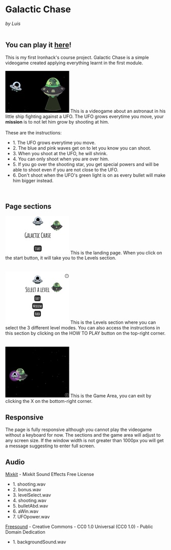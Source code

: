 <h1>Galactic Chase</h1>
<i>by Luis</i>

<br>
<br>
<h2><b>You can play it <a href="https://luisbermudez.github.io/chaser/">here</a>!</b></h2>
This is my first Ironhack's course project. Galactic Chase is a simple videogame created applying everything learnt in the first module.
<br>
<br>
<img id="greenLight" src="./images/greenLight.png" width="200px">
This is a videogame about an astronaut in his little ship fighting against a UFO. The UFO grows everytime you move, your <b>mission</b> is to not let him grow by shooting at him.
<br>
<br>
These are the instructions:
<ul>
<li>1. The UFO grows everytime you move.</li>
<li>2. The blue and pink waves get on to let you know you can shoot.</li>
<li>3. When you shoot at the UFO, he will shrink.</li>
<li>4. You can only shoot when you are over him.</li>
<li>5. If you go over the shooting star, you get special powers and will be able to shoot even if you are not close to the UFO.</li>
<li>6. Don't shoot when the UFO's green light is on as every bullet will make him bigger instead.</li>
</ul>
<br>
<h2>Page sections</h2>
<img id="greenLight" src="./images/start.png" width="200px">
This is the landing page. When you click on the start button, it will take you to the Levels section.
<br>
<br>
<br>
<img id="greenLight" src="./images/levelSection.png" width="200px">
This is the Levels section where you can select the 3 different level modes. You can also access the instructions in this section by clicking on the HOW TO PLAY button on the top-right corner.
<br>
<br>
<br>
<img id="greenLight" src="./images/areaSection.png" width="200px">
This is the Game Area, you can exit by clicking the X on the bottom-right corner.
<br>
<h2>Responsive</h2>
The page is fully responsive although you cannot play the videogame without a keyboard for now. The sections and the game area will adjust to any screen size. If the window width is not greater than 1000px you will get a message suggesting to enter full screen.
<br>
<h2>Audio</h2>
<a href='https://mixkit.co/free-sound-effects/game/'>Mixkit</a> - Mixkit Sound Effects Free License
<ul>
<li>1. shooting.wav</li>
<li>2. bonus.wav</li>
<li>3. levelSelect.wav</li>
<li>4. shooting.wav</li>
<li>5. bulletAbd.wav</li>
<li>6. aWin.wav</li>
<li>7. UFOpower.wav</li>
</ul>
<a href="https://freesound.org/people/esistnichtsoernst/sounds/473996/">Freesound</a> - Creative Commons - CC0 1.0 Universal (CC0 1.0) - Public Domain Dedication
<ul>
<li>1. backgroundSound.wav</li>
</ul>

